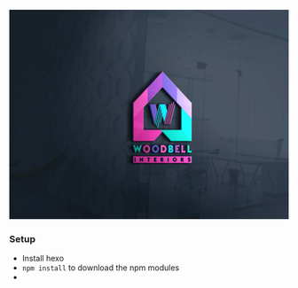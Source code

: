 ![WOODBELL INTERIORS](https://github.com/woodbelldesigns/portfolio/blob/master/assets/img/woodbell-bg.jpg)

### Setup

 - Install hexo
 - `npm install` to download the npm modules
 -